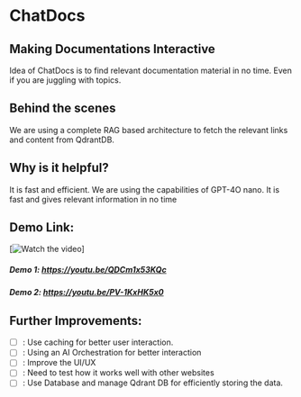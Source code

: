 # ChatDocs
## Making Documentations Interactive
Idea of ChatDocs is to find relevant documentation material in no time. Even if you are juggling with topics. 

## Behind the scenes
We are using a complete RAG based architecture to fetch the relevant links and content from QdrantDB.

## Why is it helpful?
It is fast and efficient. We are using the capabilities of GPT-4O nano. It is fast and gives relevant information in no time

## Demo Link:
[![Watch the video](https://img.youtube.com/vi/V8HoiQH-KpM/0.jpg)]
##### Demo 1: https://youtu.be/QDCm1x53KQc
##### Demo 2: https://youtu.be/PV-1KxHK5x0

## Further Improvements:
- [ ]  : Use caching for better user interaction.
- [ ]  : Using an AI Orchestration for better interaction
- [ ]  : Improve the UI/UX
- [ ]  : Need to test how it works well with other websites
- [ ]  : Use Database and manage Qdrant DB for efficiently storing the data.
